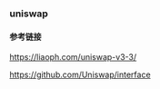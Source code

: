 ### uniswap





#### 参考链接





https://liaoph.com/uniswap-v3-3/



https://github.com/Uniswap/interface